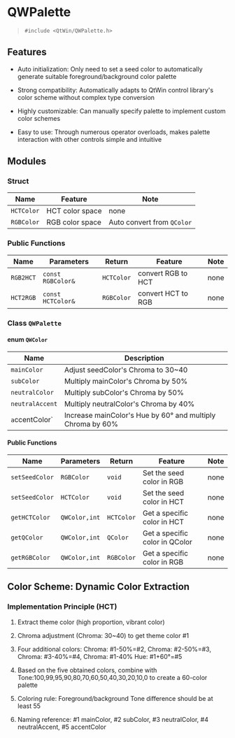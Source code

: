 # QWPalette

> `#include <QtWin/QWPalette.h>`

## Features

- Auto initialization: Only need to set a seed color to automatically generate suitable foreground/background color palette

- Strong compatibility: Automatically adapts to QtWin control library's color scheme without complex type conversion

- Highly customizable: Can manually specify palette to implement custom color schemes

- Easy to use: Through numerous operator overloads, makes palette interaction with other controls simple and intuitive

## Modules

### Struct

| Name | Feature | Note |
| --- | --- | --- |
| `HCTColor` | HCT color space | none |
| `RGBColor` | RGB color space | Auto convert from `QColor` |

### Public Functions

| Name | Parameters | Return |  Feature | Note |
| --- | --- | --- | --- | --- |
| `RGB2HCT` | `const RGBColor&` | `HCTColor` | convert RGB to HCT | none |
| `HCT2RGB` | `const HCTColor&` | `RGBColor` | convert HCT to RGB | none |

### Class `QWPalette`

#### enum `QWColor`

| Name | Description |
| --- | --- |
| `mainColor` | Adjust seedColor's Chroma to 30~40 |
| `subColor` | Multiply mainColor's Chroma by 50% |
| `neutralColor` | Multiply subColor's Chroma by 50% |
| `neutralAccent` | Multiply neutralColor's Chroma by 40% |
| `a`ccentColor` | Increase mainColor's Hue by 60° and multiply Chroma by 60% |

#### Public Functions

| Name | Parameters | Return | Feature | Note |
| --- | --- | --- | --- | --- |
| `setSeedColor` | `RGBColor` | `void` | Set the seed color in RGB | none |
| `setSeedColor` | `HCTColor` | `void` | Set the seed color in HCT | none |
| `getHCTColor` | `QWColor,int` | `HCTColor` | Get a specific color in HCT | none |
| `getQColor` | `QWColor,int` | `QColor` | Get a specific color in QColor | none |
| `getRGBColor` | `QWColor,int` | `RGBColor` | Get a specific color in RGB | none |

## Color Scheme: Dynamic Color Extraction

### Implementation Principle (HCT)

1. Extract theme color (high proportion, vibrant color)

2. Chroma adjustment (Chroma: 30~40) to get theme color #1

3. Four additional colors: Chroma: #1-50%=#2, Chroma: #2-50%=#3, Chroma: #3-40%=#4, Chroma: #1-40% Hue: #1+60°=#5

4. Based on the five obtained colors, combine with Tone:100,99,95,90,80,70,60,50,40,30,20,10,0 to create a 60-color palette

5. Coloring rule: Foreground/background Tone difference should be at least 55

6. Naming reference: #1 mainColor, #2 subColor, #3 neutralColor, #4 neutralAccent, #5 accentColor
